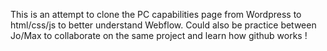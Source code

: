 This is an attempt to clone the PC capabilities page from Wordpress to html/css/js to better understand Webflow. Could also be practice between Jo/Max to collaborate on the same project and learn how github works !
